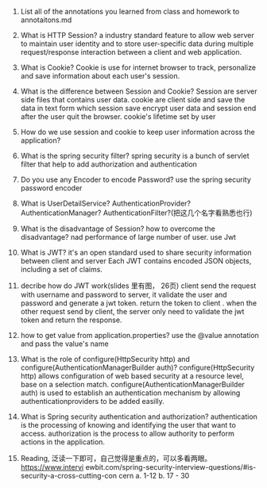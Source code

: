 1. List all of the annotations you learned from class and homework to
    annotaitons.md
2. What is HTTP Session?
   a industry standard feature to allow web server to maintain user identity
   and to store user-specific data during multiple request/response interaction
   between a client and web application.
3. What is Cookie?
  Cookie is use for internet browser to track, personalize and save information about each user's session.

4. What is the difference between Session and Cookie?
   Session are server side files that contains user data.
   cookie are client side and save the data in text form which session save encrypt user data
   and session end after the user quit the browser. cookie's lifetime set by user
5. How do we use session and cookie to keep user information across the
    application?
6. What is the spring security filter?
   spring security is a bunch of servlet filter that 
   help to add authorization and authentication
7. Do you use any Encoder to encode Password?
   use the spring security password encoder
8. What is UserDetailService? AuthenticationProvider?AuthenticationManager?
    AuthenticationFilter?(把这几个名字看熟悉也行)
9. What is the disadvantage of Session? how to overcome the disadvantage?
   nad performance of large number of user. use Jwt
10. What is JWT?
   it's an open standard used to share security information between client and server
    Each JWT contains encoded JSON objects, including a set of claims.
11. decribe how do JWT work(slides 里有图， 26页)
   client send the request with username and password to server, it validate 
   the user and password and generate a jwt token. return  the token 
   to client . when the other request send by client, the server only need to 
   validate the jwt token and return the response.
12. how to get value from application.properties?
   use the @value annotation and pass the value's name
13. What is the role of configure(HttpSecurity http) and
    configure(AuthenticationManagerBuilder auth)?
    configure(HttpSecurity http) allows configuration of web based 
    security at a resource level, base on a selection match.
    configure(AuthenticationManagerBuilder auth) is used to establish an authentication
mechanism by allowing authenticationproviders to be added easilly.
14. What is Spring security authentication and authorization? 
   authentication is the processing of knowing and identifying the user that 
   want to access. 
   authorization is the process to allow authority to perform actions in the application.

15. Reading, 泛读一下即可，自己觉得是重点的，可以多看两眼。https://www.intervi
    ewbit.com/spring-security-interview-questions/#is-security-a-cross-cutting-con
    cern
    a. 1-12
    b. 17 - 30

